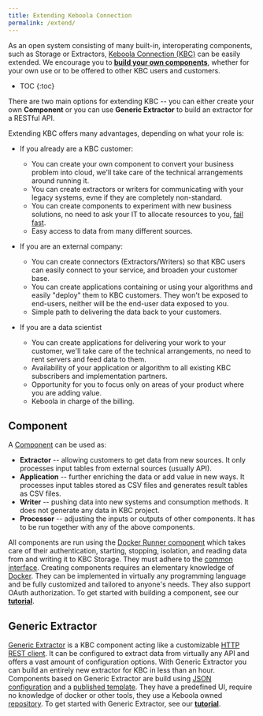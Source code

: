 ```yaml
---
title: Extending Keboola Connection
permalink: /extend/
---
```


As an open system consisting of many built-in, interoperating components,
such as Storage or Extractors, [Keboola Connection (KBC)](/overview/) can be easily extended.
We encourage you to [**build your own components**](/extend/component/tutorial), whether for
your own use or to be offered to other KBC users and customers.

* TOC
{:toc}

There are two main options for extending KBC --
you can either create your own **Component** or you can use
**Generic Extractor** to build an extractor for a RESTful API.

Extending KBC offers many advantages, depending on what your role is:

- If you already are a KBC customer:
    - You can create your own component to convert your business problem into cloud, we'll take care of the technical arrangements around running it.
    - You can create extractors or writers for communicating with your legacy systems, evne if they are completely non-standard.
    - You can create components to experiment with new business solutions, no need to ask your IT to allocate resources to you, [fail fast](https://en.wikipedia.org/wiki/Fail-fast#Business).
    - Easy access to data from many different sources.
- If you are an external company:
    - You can create connectors (Extractors/Writers) so that KBC users can easily connect to your service, and broaden your customer base.
    - You can create applications containing or using your algorithms and easily "deploy" them to KBC customers. They won't be exposed to end-users, neither will be the end-user data exposed to you.
    - Simple path to delivering the data back to your customers.

- If you are a data scientist
    - You can create applications for delivering your work to your customer, we'll take care of the technical arrangements, no need to rent servers and feed data to them.
    - Availability of your application or algorithm to all existing KBC subscribers and implementation partners.
    - Opportunity for you to focus only on areas of your product where you are adding value.
    - Keboola in charge of the billing.

## Component
A [Component](/extend/component/) can be used as:

- **Extractor** -- allowing customers to get data from new sources. It only processes input tables from external sources (usually API).
- **Application** -- further enriching the data or add value in new ways. It processes input tables stored as CSV files and generates result tables as CSV files.
- **Writer** -- pushing data into new systems and consumption methods. It does not generate any data in KBC project.
- **Processor** -- adjusting the inputs or outputs of other components. It has to be run together with any of the above components.

All components are run using the [Docker Runner component](/extend/docker-runner/) which takes
care of their authentication, starting, stopping, isolation, and reading data from and writing it to KBC Storage. They must adhere to the
[common interface](/extend/common-interface/). Creating components requires an elementary knowledge of [Docker](https://www.docker.com/what-docker).
They can be implemented in virtually any programming language and be fully customized and tailored to anyone's needs.
They also support OAuth authorization. To get started with building a component, see our [**tutorial**](/extend/component/tutorial/).

## Generic Extractor
[Generic Extractor](/extend/generic-extractor/) is a KBC component acting like a
customizable [HTTP REST client](/extend/generic-extractor/tutorial/rest/). It can be configured to extract data from virtually
any API and offers a vast amount of configuration options. With Generic Extractor you
can build an entirely new extractor for KBC in less than an hour. Components based on
Generic Extractor are build using [JSON configuration](/extend/generic-extractor/tutorial/) and a
[published template](/extend/generic-extractor/publish/). They have a predefined UI, require no knowledge of docker or
other tools, they use a Keboola owned [repository](https://github.com/keboola/kbc-ui-templates/). To get started with Generic Extractor,
see our [**tutorial**](/extend/generic-extractor/tutorial/).
